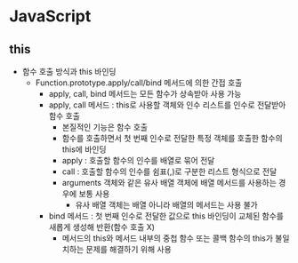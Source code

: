 # JavaScript
## this
* 함수 호출 방식과 this 바인딩
  * Function.prototype.apply/call/bind 메서드에 의한 간접 호출
    * apply, call, bind 메서드는 모든 함수가 상속받아 사용 가능
    * apply, call 메서드 : this로 사용할 객체와 인수 리스트를 인수로 전달받아 함수 호출
      * 본질적인 기능은 함수 호출
      * 함수를 호출하면서 첫 번째 인수로 전달한 특정 객체를 호출한 함수의 this에 바인딩
      * apply : 호출할 함수의 인수를 배열로 묶어 전달
      * call : 호출할 함수의 인수를 쉼표(,)로 구분한 리스트 형식으로 전달
      * arguments 객체와 같은 유사 배열 객체에 배열 메서드를 사용하는 경우에 보통 사용
        * 유사 배열 객체는 배열 아니라 배열의 메서드는 사용 불가
    * bind 메서드 : 첫 번째 인수로 전달한 값으로 this 바인딩이 교체된 함수를 새롭게 생성해 반환(함수 호출 X)
      * 메서드의 this와 메서드 내부의 중첩 함수 또는 콜백 함수의 this가 불일치하는 문제를 해결하기 위해 사용
